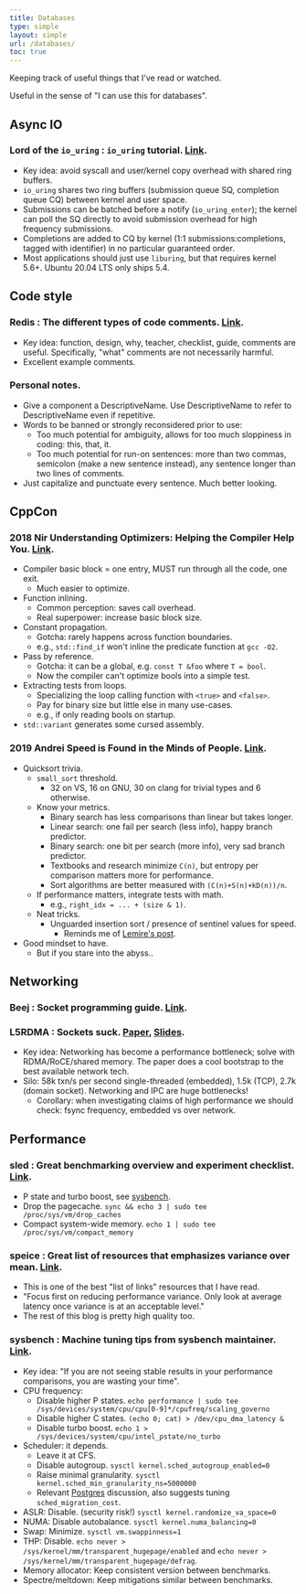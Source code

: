 ```yaml
---
title: Databases
type: simple
layout: simple
url: /databases/
toc: true
---
```


Keeping track of useful things that I've read or watched.

Useful in the sense of "I can use this for databases".

## Async IO

### Lord of the `io_uring` : `io_uring` tutorial. [Link](https://unixism.net/loti/).

- Key idea: avoid syscall and user/kernel copy overhead with shared ring buffers.
- `io_uring` shares two ring buffers (submission queue SQ, completion queue CQ) between kernel and user space.
- Submissions can be batched before a notify (`io_uring_enter`); the kernel can poll the SQ directly to avoid submission overhead for high frequency submissions.
- Completions are added to CQ by kernel (1:1 submissions:completions, tagged with identifier) in no particular guaranteed order.
- Most applications should just use `liburing`, but that requires kernel 5.6+. Ubuntu 20.04 LTS only ships 5.4.

## Code style

### Redis : The different types of code comments. [Link](http://antirez.com/news/124).

- Key idea: function, design, why, teacher, checklist, guide, comments are useful. Specifically, "what" comments are not necessarily harmful.
- Excellent example comments. 

### Personal notes.

- Give a component a DescriptiveName. Use DescriptiveName to refer to DescriptiveName even if repetitive. 
- Words to be banned or strongly reconsidered prior to use:
  - Too much potential for ambiguity, allows for too much sloppiness in coding: this, that, it.
  - Too much potential for run-on sentences: more than two commas, semicolon (make a new sentence instead), any sentence longer than two lines of comments.
- Just capitalize and punctuate every sentence. Much better looking.

## CppCon

### 2018 Nir Understanding Optimizers: Helping the Compiler Help You. [Link](https://www.youtube.com/watch?v=8nyq8SNUTSc).

- Compiler basic block = one entry, MUST run through all the code, one exit.
  - Much easier to optimize.
- Function inlining.
  - Common perception: saves call overhead.
  - Real superpower: increase basic block size.
- Constant propagation.
  - Gotcha: rarely happens across function boundaries.
  - e.g., `std::find_if` won't inline the predicate function at `gcc -O2`.
- Pass by reference.
  - Gotcha: it can be a global, e.g. `const T &foo` where `T = bool`.
  - Now the compiler can't optimize bools into a simple test.
- Extracting tests from loops.
  - Specializing the loop calling function with `<true>` and `<false>`.
  - Pay for binary size but little else in many use-cases.
  - e.g., if only reading bools on startup.
- `std::variant` generates some cursed assembly.

### 2019 Andrei Speed is Found in the Minds of People. [Link](https://www.youtube.com/watch?v=FJJTYQYB1JQ).

- Quicksort trivia.
  - `small_sort` threshold.
    - 32 on VS, 16 on GNU, 30 on clang for trivial types and 6 otherwise.
  - Know your metrics.
    - Binary search has less comparisons than linear but takes longer.
    - Linear search: one fail per search (less info), happy branch predictor.
    - Binary search: one bit per search (more info), very sad branch predictor.
    - Textbooks and research minimize `C(n)`, but entropy per comparison
      matters more for performance.
    - Sort algorithms are better measured with `(C(n)+S(n)+kD(n))/n`.
  - If performance matters, integrate tests with math.
    - e.g., `right_idx = ... + (size & 1)`.
  - Neat tricks.
    - Unguarded insertion sort / presence of sentinel values for speed.
      - Reminds me of [Lemire's post](https://lemire.me/blog/2020/09/03/sentinels-can-be-faster/).
- Good mindset to have.
  - But if you stare into the abyss..

## Networking

### Beej : Socket programming guide. [Link](https://beej.us/guide/bgnet/).
### L5RDMA : Sockets suck. [Paper](https://db.in.tum.de/~fent/papers/Low-Latency%20Communication%20for%20Fast%20DBMS%20Using%20RDMA%20and%20Shared%20Memory.pdf), [Slides](https://db.in.tum.de/~fent/papers/Low-Latency%20Slides.pdf?lang=en).

- Key idea: Networking has become a performance bottleneck; solve with RDMA/RoCE/shared memory. The paper does a cool bootstrap to the best available network tech.
- Silo: 58k txn/s per second single-threaded (embedded), 1.5k (TCP), 2.7k (domain socket). Networking and IPC are huge bottlenecks!
  - Corollary: when investigating claims of high performance we should check: fsync frequency, embedded vs over network.

## Performance

### sled : Great benchmarking overview and experiment checklist. [Link](https://sled.rs/perf.html).

- P state and turbo boost, see [sysbench](#sysbench--machine-tuning-tips-from-sysbench-maintainer-linkhttpswwwperconacomresourcesvideosbenchmark-noise-reduction-how-configure-your-machines-stable-results).
- Drop the pagecache. `sync && echo 3 | sudo tee /proc/sys/vm/drop_caches`
- Compact system-wide memory. `echo 1 | sudo tee /proc/sys/vm/compact_memory`

### speice : Great list of resources that emphasizes variance over mean. [Link](https://speice.io/2019/07/high-performance-systems.html).

- This is one of the best "list of links" resources that I have read.
- "Focus first on reducing performance variance. Only look at average latency
  once variance is at an acceptable level."
- The rest of this blog is pretty high quality too.

### sysbench : Machine tuning tips from sysbench maintainer. [Link](https://www.percona.com/resources/videos/benchmark-noise-reduction-how-configure-your-machines-stable-results).

- Key idea: "If you are not seeing stable results in your performance comparisons, you are wasting your time".
- CPU frequency:
  - Disable higher P states. `echo performance | sudo tee /sys/devices/system/cpu/cpu[0-9]*/cpufreq/scaling_governo`
  - Disable higher C states. `(echo 0; cat) > /dev/cpu_dma_latency &`
  - Disable turbo boost. `echo 1 > /sys/devices/system/cpu/intel_pstate/no_turbo`
- Scheduler: it depends.
  - Leave it at CFS.
  - Disable autogroup. `sysctl kernel.sched_autogroup_enabled=0`
  - Raise minimal granularity. `sysctl kernel.sched_min_granularity_ns=5000000`
  - Relevant [Postgres](https://www.postgresql.org/message-id/50E4AAB1.9040902@optionshouse.com) discussion, also suggests tuning `sched_migration_cost`.
- ASLR: Disable. (security risk!) `sysctl kernel.randomize_va_space=0`
- NUMA: Disable autobalance. `sysctl kernel.numa_balancing=0`
- Swap: Minimize. `sysctl vm.swappinness=1`
- THP: Disable. `echo never > /sys/kernel/mm/transparent_hugepage/enabled` and `echo never > /sys/kernel/mm/transparent_hugepage/defrag`.
- Memory allocator: Keep consistent version between benchmarks.
- Spectre/meltdown: Keep mitigations similar between benchmarks.

